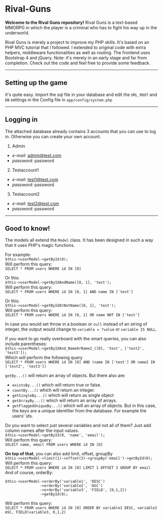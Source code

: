 # Rival-Guns

**Welcome to the Rival Guns repository!** 
Rival Guns is a text-based MMORPG in which the player is a criminal who has to fight his way up in the underworld.

Rival Guns is merely a project to improve my PHP skills. It's based on an PHP MVC tutorial that I followed. I extended to original code with extra helpers, middleware functionalities as well as routing.
The frontend uses Bootstrap 4 and jQuery.
Note: it's merely in an early stage and far from completion. Check out the code and feel free to provide some feedback.
___

## Setting up the game

It's quite easy. Import the sql file in your database and edit the `URL_ROOT` and `DB` settings in the Config file in `app/config/system.php`
___

## Logging in
The attached database already contains 3 accounts that you can use to log in. Otherwise you can create your own account.
1. Admin
  - *e-mail:* admin@test.com
  - *password:* password
2. Testaccount1
  - *e-mail:* test1@test.com
  - *password:* password
3. Testaccount2
  - *e-mail:* test2@test.com
  - *password:* password
___
 
 ## Good to know!
 The models all extend the `Model` class. It has been designed in such a way that it uses PHP's magic functions.
 
 For example:<br/>
 `$this->userModel->getById(0);`<br/>
 Will perform this query:<br/>
 `SELECT * FROM users WHERE id IN [0]`<br/>
 
 
 
 Or this:<br/>
  `$this->userModel->getByIdAndName([0, 1], 'test');`<br/>
 Will perform this query:<br/>
 `SELECT * FROM users WHERE id IN [0, 1] AND name IN ['test']`<br/>
 
 
 Or this:<br/>
  `$this->userModel->getByIdOrNotName([0, 1], 'test');`<br/>
 Will perform this query:<br/>
 `SELECT * FROM users WHERE id IN [0, 1] OR name NOT IN ['test']`<br/>
 
 
 
 In case you would set throw in a boolean or `null` instead of an string of integer, the output would change to `variable = ?value` or `variable IS NULL`.
 
 
 
 If you want to go really overboard with the smart queries, you can also include parentheses:<br/>
  `$this->userModel->getByIdAnd_NameOrName2_([0], 'test', ['test2', 'test3']);`<br/>
  Which will perform the following query<br/>
  `SELECT * FROM users WHERE id IN [0] AND (name IN ['test'] OR name2 IN ['test2', 'test3'])`
  
  
  
  `getBy...()` will return an array of objects. But there also are:
  - `existsBy...()` which will return true or false.
  - `countBy...()` which will return an integer.
  - `getSingleBy...()` which will return as single object  
  - `getArrayBy...()` which will return an array of arrays.
  - `getFlaggedUniqueBy...()` which will an array of objects. But in this case, the keys are a unique identifier from the database. For example the users' ids.
 
 
 
 Do you want to select just several variables and not all of them? Just add column names after the input values.<br/>
 `$this->userModel->getById(0, 'name', 'email');`<br/>
 Will perform this query:<br/>
 `SELECT name, email FROM users WHERE id IN [0]`<br/>
 
 
 
 **On top of that**, you can also add limit, offset, groupBy<br/>
  `$this->userModel->limit(1)->offset(3)->groupBy('email')->getById(0);`<br/>
 Will perform this query:<br/>
 `SELECT * FROM users WHERE id IN [0] LIMIT 1 OFFSET 3 GROUP BY email`<br/>
 And of course, orderBy:<br/>
```
$this->userModel->orderBy('variable1', 'DESC')
                ->orderBy('variable2', 'ASC')
                ->orderBy('variable3', 'FIELD', [0,1,2])
                ->getById(0);
 ```
 Will perform this query:<br/>
 `SELECT * FROM users WHERE id IN [0] ORDER BY variable1 DESC, variable2 ASC, FIELD(variable3, 0,1,2)`
